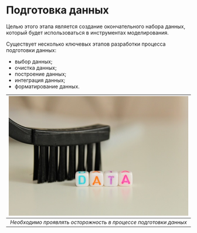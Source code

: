 Подготовка данных
======================

Целью этого этапа является создание окончательного набора данных, который будет использоваться в инструментах моделирования.

Существует несколько ключевых этапов разработки процесса подготовки данных:
- выбор данных;
- очистка данных;
- построение данных;
- интеграция данных;
- форматирование данных.

| ![data_preparation.png](/images/data_preparation.png) | 
|:--:| 
| *Необходимо проявлять осторожность в процессе подготовки данных* |
